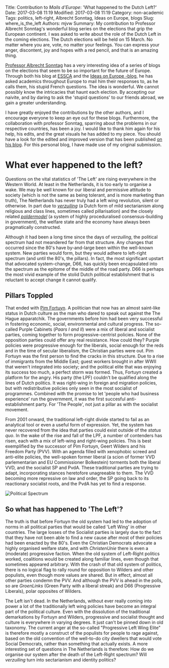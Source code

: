 Title: Contribution to _Mails d'Europe_: 'What happened to the Dutch Left?'
Date: 2017-03-08 11:19
Modified: 2017-03-08 11:19
Category: non-academic
Tags: politics, left-right, Albrecht Sonntag, Ideas on Europe, blogs
Slug: where_is_the_left
Authors: mjvw
Summary: My contribution to Professor Albrecht Sonntag's wonderful blog series on the elections that grip the European continent. I was asked to write about the role of the Dutch Left in the coming elections. The Dutch elections will be held on 15 March. No matter where you are, vote, no matter your feelings. You can express your anger, discontent, joy and hopes with a red pencil, and that is an amazing thing.

[Professor Albrecht Sonntag](https://www.essca.fr/EU-Asia/people/albrecht-sonntag/) has a very interesting idea of a series of blogs on the elections that seem to be so important for the future of Europe. Through both his blog at [ESSCA](https://www.essca.fr/EU-Asia/) and the [Ideas on Europe -blog](http://allianceeuropa.ideasoneurope.eu/), he has asked academics throughout Europe to mail him their responses to, as he calls them, his stupid French questions. The idea is wonderful. We cannot possibly know the intricacies that haunt each election. By accepting our naivite, and by daring to ask the 'stupid questions' to our friends abroad, we gain a greater understanding.

I have greatly enjoyed the contributions by the other authors, and I encourage everyone to keep an eye out for these blogs. Furthermore, the collaboration with professor Sonntag, sparring about the problems in our respective countries, has been a joy. I would like to thank him again for his help, his edits, and the great visuals he has added to my piece. You should have a look for the edited and improved version that has been published [on his blog](http://bit.ly/IdeasOnEurope). For this personal blog, I have made use of my original submission.  

# What ever happened to the left?

Questions on the vital statistics of 'The Left' are rising everywhere in the Western World. At least in the Netherlands, it is too early to organise a wake. We may be well known for our liberal and permissive attitude to society (which is not the same as being tolerant, and is more marketing than truth), The Netherlands has never truly had a left wing revolution, silent or otherwise. In part due to [_verzuiling_](https://en.wikipedia.org/wiki/Polder_model) (a Dutch form of mild sectarianism along religious and class lines, sometimes called pillarisation) and the closely related [_poldermodel_](https://en.wikipedia.org/wiki/Polder_model) (a system of highly proceduralised consensus-building in government), the welfare state and the economy have always been pragmatically constructed.

Although it had been a long time since the days of _verzuiling_, the political spectrum had not meandered far from that structure. Any changes that occurred since the 80's have by-and-large been within the well-known system. New parties would form, but they would adhere to left-right spectrum (and until the 80's, the pillars). In fact, the most significant upstart that advocated system-change, D66, has quickly been encapsulated into the spectrum as the epitome of the middle of the road party. D66 is perhaps the most vivid example of the stolid Dutch political establishment that is reluctant to accept change it cannot qualify. 

## Pillars Toppled
That ended with [Pim Fortuyn](https://en.wikipedia.org/wiki/Pim_Fortuyn). A politician that now has an almost saint-like status in Dutch culture as the man who dared to speak out against the The Hague apparatchik. The governments before him had been very successful in fostering economic, social, environmental and cultural progress. The so-called Purple Cabinets (_Paars I and II_) were a mix of liberal and socialist parties, coming together to form progressive-centrist policies. None of the opposition parties could offer any real resistance. How could they? Purple policies were progressive enough for the liberals, social enough for the reds and in the time of secular liberalism, the Christian parties were out. Pim Fortuyn was the first person to find the cracks in this structure. Due to a rise of immigrants from the Middle East; guest workers brought in after WWII that weren't integrated into society; and the political elite that was enjoying its success too much, a perfect storm was formed. Thus, Fortuyn created a platform for the angry. His party (the LPF) couldn't be qualified along the lines of Dutch politics. It was right-wing in foreign and migration policies, but with redistributive policies only seen in the most socialist of programmes. Combined with the promise to let 'people who had business experience' run the government, it was the first succesful anti-establishment party. For 'The People', not just a pillar as with the socialist movement. 

From 2001 onward, the traditional left-right divide started to fail as an analytical tool or even a useful form of expression. Yet, the system has never recovered from the idea that parties could exist outside of the _status quo_. In the wake of the rise and fall of the LPF, a number of contenders has risen, each with a mix of left-wing and right-wing policies. This is best exemplified by the successor of Pim Fortuyn, Geert Wilders and his Freedom Party (PVV). With an agenda filled with xenophobic screed and anti-elite policies, the well-spoken former liberal (a scion of former VVD parlementarian and EU Commissioner Bolkestein) torments both the liberal VVD, and the socialist SP and PvdA. These traditional parties are trying to adapt, incorporating stances heretofore unagreeable to them. The VVD becoming more repressive on law and order, the SP going back to its reactionary socialist roots, and the PvdA has yet to find a response. 

![Political Spectrum](https://dl.dropboxusercontent.com/u/578082/Pictures/axis.jpg "An Axis created by quality newspaper _Trouw_ showing the fluidity of Dutch political parties")

## So what has happened to 'The Left'? 
The truth is that before Fortuyn the old system had led to the adoption of norms in all political parties that would be called 'Left Wing' in other countries. The large losses of the Socialist parties is largely due to the fact that they have not been able to find a new cause after most of their policies had been enacted by the 80's. Even the Christian Democrats advocate a highly organised welfare state, and with _ChristenUnie_ there is even a (moderate) progressive faction. When the old system of Left-Right politics worked, coalitions would be created along familiar lines, even though that sometimes appeared arbitrary. With the crash of that old system of politics, there is no logical flag to rally round for opposition to Wilders and other populists, even though more values are shared. But in effect, almost all other parties condemn the PVV. And although the PVV is ahead in the polls, so are _GroenLinks_ (Green Party with a liberal streak) and D66 (Progressive Liberals), polar opposites of Wilders.

The Left isn't dead. In the Netherlands, without ever really coming into power a lot of the traditionally left wing policies have become an integral part of the political culture. Even with the dissolution of the traditional demarkations by Fortuyn and Wilders, progressive and socialist thought and culture is everywhere in varying degrees. It just can't be pinned down in old taxonomy. The current anger at the so-called "Progressive Left Wing Elite" is therefore mostly a construct of the populists for people to rage against, based on the old convention of the well-to-do city dwellers that would vote Social Democrats, rather than something that actually exists. A more interesting set of questions in The Netherlands is therefore: How do we organise our system after the death of the Left-Right spectrum? Will _verzuiling_ turn into sectarianism and identity politics?

